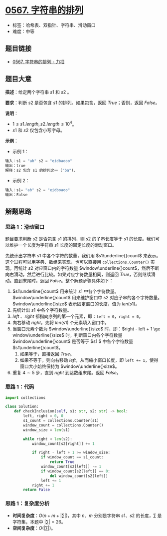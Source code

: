# [0567. 字符串的排列](https://leetcode.cn/problems/permutation-in-string/)

- 标签：哈希表、双指针、字符串、滑动窗口
- 难度：中等

## 题目链接

- [0567. 字符串的排列 - 力扣](https://leetcode.cn/problems/permutation-in-string/)

## 题目大意

**描述**：给定两个字符串 $s1$ 和 $s2$ 。

**要求**：判断 $s2$ 是否包含 $s1$ 的排列。如果包含，返回 $True$；否则，返回 $False$。

**说明**：

- $1 \le s1.length, s2.length \le 10^4$。
- $s1$ 和 $s2$ 仅包含小写字母。

**示例**：

- 示例 1：

```python
输入：s1 = "ab" s2 = "eidbaooo"
输出：true
解释：s2 包含 s1 的排列之一 ("ba").
```

- 示例 2：

```python
输入：s1= "ab" s2 = "eidboaoo"
输出：False
```

## 解题思路

### 思路 1：滑动窗口

题目要求判断 $s2$ 是否包含 $s1$ 的排列，则 $s2$ 的子串长度等于 $s1$ 的长度。我们可以维护一个长度为字符串 $s1$ 长度的固定长度的滑动窗口。

先统计出字符串  $s1$ 中各个字符的数量，我们用 $s1\underline{}count$ 来表示。这个过程可以用字典、数组来实现，也可以直接用 `collections.Counter()` 实现。再统计 $s2$ 对应窗口内的字符数量 $window\underline{}count$，然后不断向右滑动，然后进行比较。如果对应字符数量相同，则返回 $True$，否则继续滑动。直到末尾时，返回 $False$。整个解题步骤具体如下：

1. $s1\underline{}count$ 用来统计 $s1$ 中各个字符数量。$window\underline{}count$ 用来维护窗口中 $s2$ 对应子串的各个字符数量。$window\underline{}size$ 表示固定窗口的长度，值为 $len(s1)$。
2. 先统计出 $s1$ 中各个字符数量。
3. $left$ 、$right$ 都指向序列的第一个元素，即：`left = 0`，`right = 0`。
4. 向右移动 $right$，先将 $len(s1)$ 个元素填入窗口中。
5. 当窗口元素个数为 $window\underline{}size$ 时，即：$right - left + 1 \ge window\underline{}size$ 时，判断窗口内各个字符数量 $window\underline{}count$ 是否等于 $s1 $ 中各个字符数量 $s1\underline{}count$。
   1. 如果等于，直接返回 $True$。
   2. 如果不等于，则向右移动 $left$，从而缩小窗口长度，即 `left += 1`，使得窗口大小始终保持为 $window\underline{}size$。
6. 重复 $4 \sim 5$ 步，直到 $right$ 到达数组末尾。返回 $False$。

### 思路 1：代码

```python
import collections

class Solution:
    def checkInclusion(self, s1: str, s2: str) -> bool:
        left, right = 0, 0
        s1_count = collections.Counter(s1)
        window_count = collections.Counter()
        window_size = len(s1)

        while right < len(s2):
            window_count[s2[right]] += 1

            if right - left + 1 >= window_size:
                if window_count == s1_count:
                    return True
                window_count[s2[left]] -= 1
                if window_count[s2[left]] == 0:
                    del window_count[s2[left]]
                left += 1
            right += 1
        return False
```

### 思路 1：复杂度分析

- **时间复杂度**：$O(n + m + |\sum|)$，其中 $n$、$m$ 分别是字符串 $s1$、$s2$ 的长度，$\sum$ 是字符集，本题中 $|\sum| = 26$。
- **空间复杂度**：$O(|\sum|)$。

